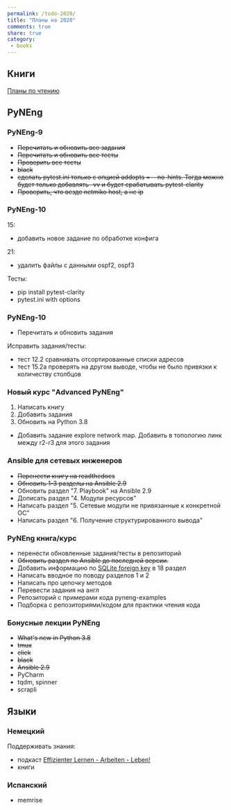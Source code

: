 ```yaml
---
permalink: /todo-2020/
title: "Планы на 2020"
comments: true
share: true
category:
 - books
---
```



## Книги

[Планы по чтению](https://natenka.github.io/to-read-2020/)

## PyNEng

### PyNEng-9

* ~~Перечитать и обновить все задания~~
* ~~Перечитать и обновить все тесты~~
* ~~Проверить все тесты~~
* ~~black~~
* ~~сделать pytest.ini только с опцией addopts = --no-hints. Тогда можно будет только добавлять -vv и будет срабатывать pytest-clarity~~
* ~~Проверить, что везде netmiko host, а не ip~~

### PyNEng-10

15:

* добавить новое задание по обработке конфига

21:

* удалить файлы с данными ospf2, ospf3

Тесты:

* pip install pytest-clarity
* pytest.ini with options

### PyNEng-10

* Перечитать и обновить задания


Исправить задания/тесты:

* тест 12.2 сравнивать отсортированные списки адресов
* тест 15.2a проверять на другом выводе, чтобы не было привязки к количеству столбцов

### Новый курс "Advanced PyNEng"

1. Написать книгу
2. Добавить задания
3. Обновить на Python 3.8

* Добавить задание explore network map. Добавить в топологию линк между r2-r3 для этого задания

### Ansible для сетевых инженеров

* ~~Перенести книгу на readthedocs~~
* ~~Обновить 1-3 разделы на Ansible 2.9~~
* Обновить раздел "7. Playbook" на Ansible 2.9
* Дописать раздел "4. Модули ресурсов"
* Написать раздел "5. Сетевые модули не привязанные к конкретной ОС"
* Написать раздел "6. Получение структурированного вывода"


### PyNEng книга/курс

* перенести обновленные задания/тесты в репозиторий
* ~~Обновить раздел по Ansible до последней версии.~~
* Добавить информацию по [SQLite foreign key](https://pyneng.github.io/pyneng-3/db-foreign-key/) в 18 раздел
* Написать вводное по поводу разделов 1 и 2
* Написать про цепочку методов
* Перевести задания на англ
* Репозиторий с примерами кода pyneng-examples
* Подборка с репозиториями/кодом для практики чтения кода

### Бонусные лекции PyNEng

* ~~What's new in Python 3.8~~
* ~~tmux~~
* ~~click~~
* ~~black~~
* ~~Ansible 2.9~~
* PyCharm
* tqdm, spinner
* scrapli

## Языки

### Немецкий

Поддерживать знания:

* подкаст [Effizienter Lernen - Arbeiten - Leben!](https://www.selbst-management.biz/podcast-2/)
* книги

### Испанский

* memrise


